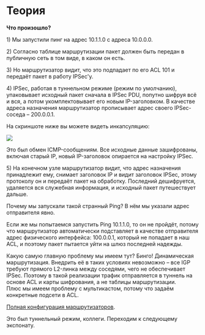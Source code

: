 # Теория

**Что произошло?**

1\) Мы запустили пинг на адрес 10.1.1.0 с адреса 10.0.0.0.

2\) Согласно таблице маршрутизации пакет должен быть передан в публичную сеть в том виде, в каком он есть.

3\) Но маршрутизатор видит, что это подпадает по его ACL 101 и передаёт пакет в работу IPSec'у.

4\) IPSec, работая в туннельном режиме \(режим по умолчанию\), упаковывает исходный пакет сначала в IPSec PDU, попутно шифруя всё и вся, а потом укомплектовывает его новым IP-заголовком. В качестве адреса назначения маршрутизатор прописывает адрес своего IPSec-соседа – 200.0.0.1.

На скриншоте ниже вы можете видеть инкапсуляцию:

![](https://dan4i4ek.info/src/0_abbd3_302c661f_XXL.jpg)

Это был обмен ICMP-сообщениям. Все исходные данные зашифрованы, включая старый IP, новый IP-заголовок опирается на настройку IPSec.

5\) На конечном узле маршрутизатор видит, что адрес назначения принадлежит ему, снимает заголовок IP и видит заголовок IPSec, этому протоколу он и передаёт пакет на обработку. Последний дешифруется, удаляется вся служебная информация, и исходный пакет путешествует дальше.

Почему мы запускали такой странный Ping? В нём мы указали адрес отправителя явно.

Если же мы попытаемся запустить Ping 10.1.1.0, то он не пройдёт, потому что маршрутизатор автоматически подставляет в качестве отправителя адрес физического интерфейса: 100.0.0.1, который не попадает в наш ACL, и поэтому пакет пытается уйти на шлюз последней надежды.

Какую самую главную проблему мы имеем тут? Бинго! Динамическая маршрутизация. Внедрить её в таких условиях невозможно – все IGP требуют прямого L2-линка между соседями, чего не обеспечивает IPSec. Поэтому в такой реализации трафик отправляется в туннель на основе ACL и карты шифрования, а не таблицы маршрутизации.  
Плюс мы имеем проблему с мультикастом, потому что задаём конкретные подсети в ACL.

[Полная конфигурация маршрутизаторов](https://docs.google.com/document/d/1cFIc6teN1UScC4pfn1zuMWlcfp6maCbgiyUcmHyEDws/pub).

Это был туннельный режим, коллеги. Переходим к следующему экспонату.

